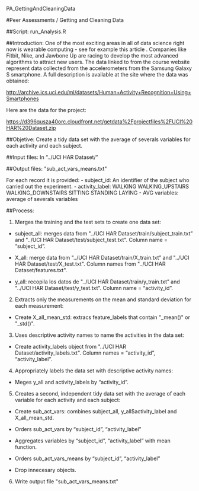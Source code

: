 PA_GettingAndCleaningData

#Peer Assessments / Getting and Cleaning Data

##Script: 
run_Analysis.R

##Introduction:
One of the most exciting areas in all of data science right now is wearable computing - see for example this article . Companies like Fitbit, Nike, and Jawbone Up are racing to develop the most advanced algorithms to attract new users. The data linked to from the course website represent data collected from the accelerometers from the Samsung Galaxy S smartphone. A full description is available at the site where the data was obtained: 

http://archive.ics.uci.edu/ml/datasets/Human+Activity+Recognition+Using+Smartphones 

Here are the data for the project: 

https://d396qusza40orc.cloudfront.net/getdata%2Fprojectfiles%2FUCI%20HAR%20Dataset.zip 

##Objetive: 
Create a tidy data set with the average of severals variables for each activity and each subject.

##Input files:
In “../UCI HAR Dataset/”

##Output files:
"sub_act_vars_means.txt"

For each record it is provided:
	- subject_id: An identifier of the subject who carried out the experiment.
	- activity_label:
		WALKING
		WALKING_UPSTAIRS
		WALKING_DOWNSTAIRS
		SITTING
		STANDING
		LAYING
	- AVG variables: average of severals variables

##Process:
1.	Merges the training and the test sets to create one data set:

-	subject_all: merges data from "../UCI HAR Dataset/train/subject_train.txt” and "../UCI HAR Dataset/test/subject_test.txt".
Column name = “subject_id”.
 
-	X_all: merge data from "../UCI HAR Dataset/train/X_train.txt” and "../UCI HAR Dataset/test/X_test.txt".
Column names from "../UCI HAR Dataset/features.txt".

-	y_all: recopila los datos de "../UCI HAR Dataset/train/y_train.txt” and "../UCI HAR Dataset/test/y_test.txt".
Column name = “activity_id”.

2.	Extracts only the measurements on the mean and standard deviation for each measurement:

-	Create X_all_mean_std: extracs feature_labels that contain "_mean()" or "_std()".

3.	Uses descriptive activity names to name the activities in the data set:

-	Create activity_labels object from "../UCI HAR Dataset/activity_labels.txt".
Column names = “activity_id”, “activity_label”.

4.	Appropriately labels the data set with descriptive activity names:

-	Meges y_all and activity_labels by “activity_id”.
 
5.	Creates a second, independent tidy data set with the average of each variable for each activity and each subject:

-	Create sub_act_vars: combines subject_all, y_all$activity_label and X_all_mean_std.

-	Orders sub_act_vars by “subject_id”, “activity_label”

-	Aggregates variables by “subject_id”, “activity_label” with mean function.

-	Orders sub_act_vars_means by “subject_id”, “activity_label”

- Drop innecesary objects.

6. Write output file "sub_act_vars_means.txt"
